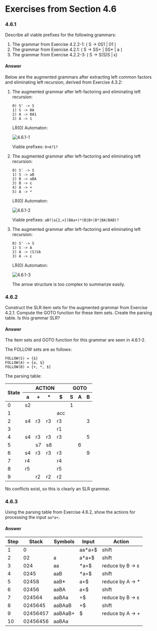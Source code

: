 # Exercises from Section 4.6

### 4.6.1

Describe all viable prefixes for the following grammars:

1. The grammar from Exercise 4.2.2-1: \( S -> 0S1 | 01 \)
2. The grammar from Exercise 4.2.1: \( S -> SS+ | SS* | a \)
3. The grammar from Exercise 4.2.2-3: ( S -> S(S)S | ϵ)

#### Answer

Below are the augmented grammars after extracting left common factors and eliminating left recursion, derived from Exercise 4.3.2:

1. The augmented grammar after left-factoring and eliminating left recursion:
    ```
    0) S' -> S
    1) S -> 0A
    2) A -> 0A1
    3) A -> 1
    ```

   LR(0) Automaton:
   
   ![4.6.1-1](https://f.cloud.github.com/assets/340282/979418/b5c3a278-0702-11e3-8495-b65e1f588eb5.gif)

   Viable prefixes: `0+A?1?`

2. The augmented grammar after left-factoring and eliminating left recursion:
    ```
    0) S' -> S
    1) S -> aB
    2) B -> aBA
    3) B -> ε
    4) A -> +
    5) A -> *
    ```

   LR(0) Automaton:
   
   ![4.6.1-2](https://f.cloud.github.com/assets/340282/979565/cd81716c-0714-11e3-961b-3c4a5bf650ad.gif)

   Viable prefixes: `aB?|a{2,∞}(BAa+)*(B|B+|B*|BA|BAB)?`

3. The augmented grammar after left-factoring and eliminating left recursion:
    ```
    0) S' -> S
    1) S -> A
    2) A -> (S)SA
    3) A -> ε
    ```

   LR(0) Automaton:
   
   ![4.6.1-3](https://f.cloud.github.com/assets/340282/979566/da657b9e-0714-11e3-9829-ee64997f2651.gif)

   The arrow structure is too complex to summarize easily.

### 4.6.2

Construct the SLR item sets for the augmented grammar from Exercise 4.2.1. Compute the GOTO function for these item sets. Create the parsing table. Is this grammar SLR?

#### Answer

The item sets and GOTO function for this grammar are seen in 4.6.1-2.

The FOLLOW sets are as follows:
```
FOLLOW(S) = {$}
FOLLOW(A) = {a, $}
FOLLOW(B) = {+, *, $}
```

The parsing table:

<table>
    <thead>
        <tr>
            <th rowspan="2">State</th>
            <th colspan="4">ACTION</th>
            <th colspan="3">GOTO</th>
        </tr>
        <tr>
            <th>a</th>
            <th>+</th>
            <th>*</th>
            <th>$</th>
            <th>S</th>
            <th>A</th>
            <th>B</th>
        </tr>
    </thead>
    <tbody>
        <tr>
            <td>0</td>
            <td>s2</td>
            <td></td>
            <td></td>
            <td></td>
            <td>1</td>
            <td></td>
            <td></td>
        </tr>
        <tr>
            <td>1</td>
            <td></td>
            <td></td>
            <td></td>
            <td>acc</td>
            <td></td>
            <td></td>
            <td></td>
        </tr>
        <tr>
            <td>2</td>
            <td>s4</td>
            <td>r3</td>
            <td>r3</td>
            <td>r3</td>
            <td></td>
            <td></td>
            <td>3</td>
        </tr>
        <tr>
            <td>3</td>
            <td></td>
            <td></td>
            <td></td>
            <td>r1</td>
            <td></td>
            <td></td>
            <td></td>
        </tr>
        <tr>
            <td>4</td>
            <td>s4</td>
            <td>r3</td>
            <td>r3</td>
            <td>r3</td>
            <td></td>
            <td></td>
            <td>5</td>
        </tr>
        <tr>
            <td>5</td>
            <td></td>
            <td>s7</td>
            <td>s8</td>
            <td></td>
            <td></td>
            <td>6</td>
            <td></td>
        </tr>
        <tr>
            <td>6</td>
            <td>s4</td>
            <td>r3</td>
            <td>r3</td>
            <td>r3</td>
            <td></td>
            <td></td>
            <td>9</td>
        </tr>
        <tr>
            <td>7</td>
            <td>r4</td>
            <td></td>
            <td></td>
            <td>r4</td>
            <td></td>
            <td></td>
            <td></td>
        </tr>
        <tr>
            <td>8</td>
            <td>r5</td>
            <td></td>
            <td></td>
            <td>r5</td>
            <td></td>
            <td></td>
            <td></td>
        </tr>
        <tr>
            <td>9</td>
            <td></td>
            <td>r2</td>
            <td>r2</td>
            <td>r2</td>
            <td></td>
            <td></td>
            <td></td>
        </tr>
    </tbody>
</table>

No conflicts exist, so this is clearly an SLR grammar.

### 4.6.3

Using the parsing table from Exercise 4.6.2, show the actions for processing the input `aa*a+`.

#### Answer

<table>
    <thead>
        <tr>
            <th>Step</th>
            <th>Stack</th>
            <th>Symbols</th>
            <th>Input</th>
            <th>Action</th>
        </tr>
    </thead>
    <tbody>
        <tr>
            <td>1</td>
            <td>0</td>
            <td></td>
            <td>aa*a+$</td>
            <td>shift</td>
        </tr>
        <tr>
            <td>2</td>
            <td>02</td>
            <td>a</td>
            <td>a*a+$</td>
            <td>shift</td>
        </tr>
        <tr>
            <td>3</td>
            <td>024</td>
            <td>aa</td>
            <td>*a+$</td>
            <td>reduce by B -> ε</td>
        </tr>
        <tr>
            <td>4</td>
            <td>0245</td>
            <td>aaB</td>
            <td>*a+$</td>
            <td>shift</td>
        </tr>
        <tr>
            <td>5</td>
            <td>02458</td>
            <td>aaB*</td>
            <td>a+$</td>
            <td>reduce by A -> *</td>
        </tr>
        <tr>
            <td>6</td>
            <td>02456</td>
            <td>aaBA</td>
            <td>a+$</td>
            <td>shift</td>
        </tr>
        <tr>
            <td>7</td>
            <td>024564</td>
            <td>aaBAa</td>
            <td>+$</td>
            <td>reduce by B -> ε</td>
        </tr>
        <tr>
            <td>8</td>
            <td>0245645</td>
            <td>aaBAaB</td>
            <td>+$</td>
            <td>shift</td>
        </tr>
        <tr>
            <td>9</td>
            <td>02456457</td>
            <td>aaBAaB+</td>
            <td>$</td>
            <td>reduce by A -> +</td>
        </tr>
        <tr>
            <td>10</td>
            <td>02456456</td>
            <td>aaBAa
